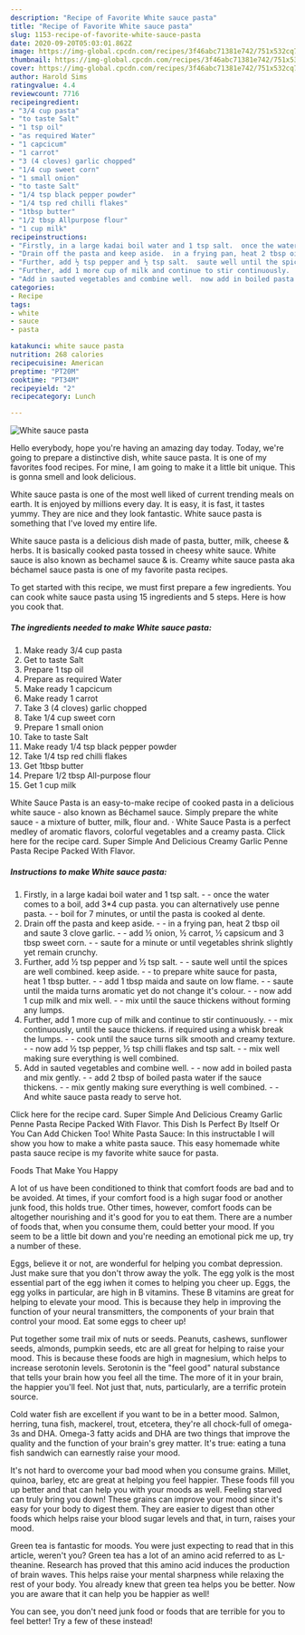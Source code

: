 ```yaml
---
description: "Recipe of Favorite White sauce pasta"
title: "Recipe of Favorite White sauce pasta"
slug: 1153-recipe-of-favorite-white-sauce-pasta
date: 2020-09-20T05:03:01.862Z
image: https://img-global.cpcdn.com/recipes/3f46abc71381e742/751x532cq70/white-sauce-pasta-recipe-main-photo.jpg
thumbnail: https://img-global.cpcdn.com/recipes/3f46abc71381e742/751x532cq70/white-sauce-pasta-recipe-main-photo.jpg
cover: https://img-global.cpcdn.com/recipes/3f46abc71381e742/751x532cq70/white-sauce-pasta-recipe-main-photo.jpg
author: Harold Sims
ratingvalue: 4.4
reviewcount: 7716
recipeingredient:
- "3/4 cup pasta"
- "to taste Salt"
- "1 tsp oil"
- "as required Water"
- "1 capcicum"
- "1 carrot"
- "3 (4 cloves) garlic chopped"
- "1/4 cup sweet corn"
- "1 small onion"
- "to taste Salt"
- "1/4 tsp black pepper powder"
- "1/4 tsp red chilli flakes"
- "1tbsp butter"
- "1/2 tbsp Allpurpose flour"
- "1 cup milk"
recipeinstructions:
- "Firstly, in a large kadai boil water and 1 tsp salt.  once the water comes to a boil, add 3*4 cup pasta. you can alternatively use penne pasta.  boil for 7 minutes, or until the pasta is cooked al dente."
- "Drain off the pasta and keep aside.  in a frying pan, heat 2 tbsp oil and saute 3 clove garlic.  add ½ onion, ½ carrot, ½ capsicum and 3 tbsp sweet corn.  saute for a minute or until vegetables shrink slightly yet remain crunchy."
- "Further, add ½ tsp pepper and ½ tsp salt.  saute well until the spices are well combined. keep aside.  to prepare white sauce for pasta, heat 1 tbsp butter.  add 1 tbsp maida and saute on low flame.  saute until the maida turns aromatic yet do not change it&#39;s colour.  now add 1 cup milk and mix well.  mix until the sauce thickens without forming any lumps."
- "Further, add 1 more cup of milk and continue to stir continuously.  mix continuously, until the sauce thickens. if required using a whisk break the lumps.  cook until the sauce turns silk smooth and creamy texture.  now add ½ tsp pepper, ½ tsp chilli flakes and tsp salt.  mix well making sure everything is well combined."
- "Add in sauted vegetables and combine well.  now add in boiled pasta and mix gently.  add 2 tbsp of boiled pasta water if the sauce thickens.  mix gently making sure everything is well combined.  And white sauce pasta ready to serve hot."
categories:
- Recipe
tags:
- white
- sauce
- pasta

katakunci: white sauce pasta 
nutrition: 268 calories
recipecuisine: American
preptime: "PT20M"
cooktime: "PT34M"
recipeyield: "2"
recipecategory: Lunch

---
```



![White sauce pasta](https://img-global.cpcdn.com/recipes/3f46abc71381e742/751x532cq70/white-sauce-pasta-recipe-main-photo.jpg)

Hello everybody, hope you're having an amazing day today. Today, we're going to prepare a distinctive dish, white sauce pasta. It is one of my favorites food recipes. For mine, I am going to make it a little bit unique. This is gonna smell and look delicious.

White sauce pasta is one of the most well liked of current trending meals on earth. It is enjoyed by millions every day. It is easy, it is fast, it tastes yummy. They are nice and they look fantastic. White sauce pasta is something that I've loved my entire life.

White sauce pasta is a delicious dish made of pasta, butter, milk, cheese &amp; herbs. It is basically cooked pasta tossed in cheesy white sauce. White sauce is also known as bechamel sauce &amp; is. Creamy white sauce pasta aka béchamel sauce pasta is one of my favorite pasta recipes.


To get started with this recipe, we must first prepare a few ingredients. You can cook white sauce pasta using 15 ingredients and 5 steps. Here is how you cook that.

<!--inarticleads1-->

##### The ingredients needed to make White sauce pasta:

1. Make ready 3/4 cup pasta
1. Get to taste Salt
1. Prepare 1 tsp oil
1. Prepare as required Water
1. Make ready 1 capcicum
1. Make ready 1 carrot
1. Take 3 (4 cloves) garlic chopped
1. Take 1/4 cup sweet corn
1. Prepare 1 small onion
1. Take to taste Salt
1. Make ready 1/4 tsp black pepper powder
1. Take 1/4 tsp red chilli flakes
1. Get 1tbsp butter
1. Prepare 1/2 tbsp All-purpose flour
1. Get 1 cup milk


White Sauce Pasta is an easy-to-make recipe of cooked pasta in a delicious white sauce - also known as Béchamel sauce. Simply prepare the white sauce - a mixture of butter, milk, flour and. · White Sauce Pasta is a perfect medley of aromatic flavors, colorful vegetables and a creamy pasta. Click here for the recipe card. Super Simple And Delicious Creamy Garlic Penne Pasta Recipe Packed With Flavor. 

<!--inarticleads2-->

##### Instructions to make White sauce pasta:

1. Firstly, in a large kadai boil water and 1 tsp salt. -  - once the water comes to a boil, add 3*4 cup pasta. you can alternatively use penne pasta. -  - boil for 7 minutes, or until the pasta is cooked al dente.
1. Drain off the pasta and keep aside. -  - in a frying pan, heat 2 tbsp oil and saute 3 clove garlic. -  - add ½ onion, ½ carrot, ½ capsicum and 3 tbsp sweet corn. -  - saute for a minute or until vegetables shrink slightly yet remain crunchy.
1. Further, add ½ tsp pepper and ½ tsp salt. -  - saute well until the spices are well combined. keep aside. -  - to prepare white sauce for pasta, heat 1 tbsp butter. -  - add 1 tbsp maida and saute on low flame. -  - saute until the maida turns aromatic yet do not change it&#39;s colour. -  - now add 1 cup milk and mix well. -  - mix until the sauce thickens without forming any lumps.
1. Further, add 1 more cup of milk and continue to stir continuously. -  - mix continuously, until the sauce thickens. if required using a whisk break the lumps. -  - cook until the sauce turns silk smooth and creamy texture. -  - now add ½ tsp pepper, ½ tsp chilli flakes and tsp salt. -  - mix well making sure everything is well combined.
1. Add in sauted vegetables and combine well. -  - now add in boiled pasta and mix gently. -  - add 2 tbsp of boiled pasta water if the sauce thickens. -  - mix gently making sure everything is well combined. -  - And white sauce pasta ready to serve hot.


Click here for the recipe card. Super Simple And Delicious Creamy Garlic Penne Pasta Recipe Packed With Flavor. This Dish Is Perfect By Itself Or You Can Add Chicken Too! White Pasta Sauce: In this instructable I will show you how to make a white pasta sauce. This easy homemade white pasta sauce recipe is my favorite white sauce for pasta. 

Foods That Make You Happy


A lot of us have been conditioned to think that comfort foods are bad and to be avoided. At times, if your comfort food is a high sugar food or another junk food, this holds true. Other times, however, comfort foods can be altogether nourishing and it's good for you to eat them. There are a number of foods that, when you consume them, could better your mood. If you seem to be a little bit down and you're needing an emotional pick me up, try a number of these.

Eggs, believe it or not, are wonderful for helping you combat depression. Just make sure that you don't throw away the yolk. The egg yolk is the most essential part of the egg iwhen it comes to helping you cheer up. Eggs, the egg yolks in particular, are high in B vitamins. These B vitamins are great for helping to elevate your mood. This is because they help in improving the function of your neural transmitters, the components of your brain that control your mood. Eat some eggs to cheer up!

Put together some trail mix of nuts or seeds. Peanuts, cashews, sunflower seeds, almonds, pumpkin seeds, etc are all great for helping to raise your mood. This is because these foods are high in magnesium, which helps to increase serotonin levels. Serotonin is the "feel good" natural substance that tells your brain how you feel all the time. The more of it in your brain, the happier you'll feel. Not just that, nuts, particularly, are a terrific protein source.

Cold water fish are excellent if you want to be in a better mood. Salmon, herring, tuna fish, mackerel, trout, etcetera, they're all chock-full of omega-3s and DHA. Omega-3 fatty acids and DHA are two things that improve the quality and the function of your brain's grey matter. It's true: eating a tuna fish sandwich can earnestly raise your mood. 

It's not hard to overcome your bad mood when you consume grains. Millet, quinoa, barley, etc are great at helping you feel happier. These foods fill you up better and that can help you with your moods as well. Feeling starved can truly bring you down! These grains can improve your mood since it's easy for your body to digest them. They are easier to digest than other foods which helps raise your blood sugar levels and that, in turn, raises your mood.

Green tea is fantastic for moods. You were just expecting to read that in this article, weren't you? Green tea has a lot of an amino acid referred to as L-theanine. Research has proved that this amino acid induces the production of brain waves. This helps raise your mental sharpness while relaxing the rest of your body. You already knew that green tea helps you be better. Now you are aware that it can help you be happier as well!

You can see, you don't need junk food or foods that are terrible for you to feel better! Try a few of these instead!


